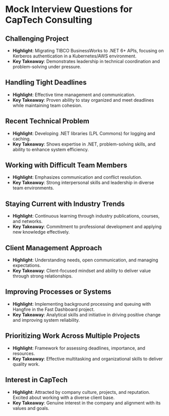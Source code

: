 # Mock Interview Questions for CapTech Consulting

## Challenging Project

- **Highlight**: Migrating TIBCO BusinessWorks to .NET 6+ APIs, focusing on Kerberos authentication in a Kubernetes/AWS environment.
- **Key Takeaway**: Demonstrates leadership in technical coordination and problem-solving under pressure.

## Handling Tight Deadlines

- **Highlight**: Effective time management and communication.
- **Key Takeaway**: Proven ability to stay organized and meet deadlines while maintaining team cohesion.

## Recent Technical Problem

- **Highlight**: Developing .NET libraries (LPL Commons) for logging and caching.
- **Key Takeaway**: Shows expertise in .NET, problem-solving skills, and ability to enhance system efficiency.

## Working with Difficult Team Members

- **Highlight**: Emphasizes communication and conflict resolution.
- **Key Takeaway**: Strong interpersonal skills and leadership in diverse team environments.

## Staying Current with Industry Trends

- **Highlight**: Continuous learning through industry publications, courses, and networks.
- **Key Takeaway**: Commitment to professional development and applying new knowledge effectively.

## Client Management Approach

- **Highlight**: Understanding needs, open communication, and managing expectations.
- **Key Takeaway**: Client-focused mindset and ability to deliver value through strong relationships.

## Improving Processes or Systems

- **Highlight**: Implementing background processing and queuing with Hangfire in the Fast Dashboard project.
- **Key Takeaway**: Analytical skills and initiative in driving positive change and improving system reliability.

## Prioritizing Work Across Multiple Projects

- **Highlight**: Framework for assessing deadlines, importance, and resources.
- **Key Takeaway**: Effective multitasking and organizational skills to deliver quality work.

## Interest in CapTech

- **Highlight**: Attracted by company culture, projects, and reputation. Excited about working with a diverse client base.
- **Key Takeaway**: Genuine interest in the company and alignment with its values and goals.
